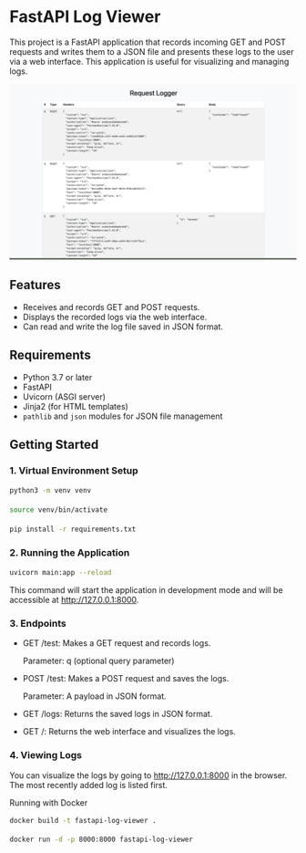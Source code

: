 # FastAPI Log Viewer

This project is a FastAPI application that records incoming GET and POST requests and writes them to a JSON file and presents these logs to the user via a web interface. This application is useful for visualizing and managing logs.

![App Screenshot](image.png)

## Features

- Receives and records GET and POST requests.
- Displays the recorded logs via the web interface.
- Can read and write the log file saved in JSON format.

## Requirements

- Python 3.7 or later
- FastAPI
- Uvicorn (ASGI server)
- Jinja2 (for HTML templates)
- `pathlib` and `json` modules for JSON file management

## Getting Started

### 1. Virtual Environment Setup

```bash
python3 -m venv venv

source venv/bin/activate

pip install -r requirements.txt
```

### 2. Running the Application

```bash
uvicorn main:app --reload
```

This command will start the application in development mode and will be accessible at http://127.0.0.1:8000.

### 3. Endpoints

-   GET /test: Makes a GET request and records logs.

    Parameter: q (optional query parameter)

-   POST /test: Makes a POST request and saves the logs.

    Parameter: A payload in JSON format.

-   GET /logs: Returns the saved logs in JSON format.

-   GET /: Returns the web interface and visualizes the logs.

### 4. Viewing Logs

You can visualize the logs by going to http://127.0.0.1:8000 in the browser. The most recently added log is listed first.

Running with Docker

```bash
docker build -t fastapi-log-viewer .

docker run -d -p 8000:8000 fastapi-log-viewer
```